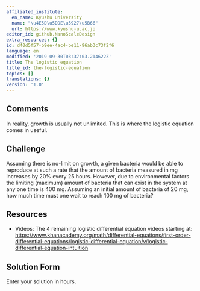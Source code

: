 ```yaml
---
affiliated_institute:
  en_name: Kyushu University
  name: "\u4E5D\u5DDE\u5927\u5B66"
  url: https://www.kyushu-u.ac.jp
editor_id: github.NanoScaleDesign
extra_resources: {}
id: d40d5f57-b9ee-4ac4-be11-96ab3c73f2f6
language: en
modified: '2019-09-30T03:37:03.214622Z'
title: The logistic equation
title_id: the-logistic-equation
topics: []
translations: {}
version: '1.0'
---
```


## Comments
In reality, growth is usually not unlimited. This is where the logistic equation comes in useful.


## Challenge
Assuming there is no-limit on growth, a given bacteria would be able to reproduce at such a rate that the amount of bacteria measured in mg increases by 20% every 25 hours. However, due to environmental factors the limiting (maximum) amount of bacteria that can exist in the system at any one time is 400 mg. Assuming an initial amount of bacteria of 20 mg, how much time must one wait to reach 100 mg of bacteria?


## Resources
- Videos: The 4 remaining logistic differential equation videos starting at: https://www.khanacademy.org/math/differential-equations/first-order-differential-equations/logistic-differential-equation/v/logistic-differential-equation-intuition


## Solution Form
Enter your solution in hours.



